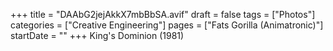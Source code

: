 +++
title = "DAAbG2jejAkkX7mbBbSA.avif"
draft = false
tags = ["Photos"]
categories = ["Creative Engineering"]
pages = ["Fats Gorilla (Animatronic)"]
startDate = ""
+++
King's Dominion (1981)
